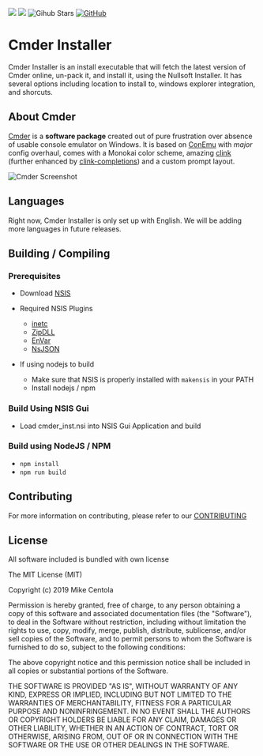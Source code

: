 [![](https://img.shields.io/github/license/mikecentola/cmder_inst.svg)](https://github.com/mikecentola/cmder_inst/blob/master/LICENSE) ![](https://img.shields.io/github/release/mikecentola/cmder_inst.svg) ![Gihub Stars](https://badgen.net/github/stars/mikecentola/cmder_inst)
[![GitHub](https://badgen.net/github/issues/mikecentola/cmder_inst)](https://github.com/appliedengdesign/vscode-gcode-syntax)

# Cmder Installer

Cmder Installer is an install executable that will fetch the latest version of Cmder online, un-pack it, and install it, using the Nullsoft Installer. It has several options including location to install to, windows explorer integration, and shorcuts.


## About Cmder
[Cmder](http://Cmder.net) is a **software package** created out of pure frustration over absence of usable console emulator on Windows. It is based on [ConEmu](https://conemu.github.io/) with *major* config overhaul, comes with a Monokai color scheme, amazing [clink](https://github.com/mridgers/clink) (further enhanced by [clink-completions](https://github.com/vladimir-kotikov/clink-completions)) and a custom prompt layout.

![Cmder Screenshot](http://i.imgur.com/g1nNf0I.png)


## Languages

Right now, Cmder Installer is only set up with English. We will be adding more languages in future releases.

## Building / Compiling

### Prerequisites

- Download [NSIS](http://nsis.sourceforge.net)
- Required NSIS Plugins
  - [inetc](https://nsis.sourceforge.io/Inetc_plug-in)
  - [ZipDLL](https://nsis.sourceforge.io/ZipDLL_plug-in)
  - [EnVar](https://nsis.sourceforge.io/EnVar_plug-in)
  - [NsJSON](https://nsis.sourceforge.io/NsJSON_plug-in)

- If using nodejs to build
  - Make sure that NSIS is properly installed with `makensis` in your PATH
  - Install nodejs / npm
  
### Build Using NSIS Gui

- Load cmder_inst.nsi into NSIS Gui Application and build

### Build using NodeJS / NPM

- `npm install`
- `npm run build`



## Contributing

For more information on contributing, please refer to our [CONTRIBUTING](https://github.com/mikecentola/cmder-inst/blob/master/CONTRIBUTING.md)

## License

All software included is bundled with own license

The MIT License (MIT)

Copyright (c) 2019 Mike Centola

Permission is hereby granted, free of charge, to any person obtaining a copy
of this software and associated documentation files (the "Software"), to deal
in the Software without restriction, including without limitation the rights
to use, copy, modify, merge, publish, distribute, sublicense, and/or sell
copies of the Software, and to permit persons to whom the Software is
furnished to do so, subject to the following conditions:

The above copyright notice and this permission notice shall be included in
all copies or substantial portions of the Software.

THE SOFTWARE IS PROVIDED "AS IS", WITHOUT WARRANTY OF ANY KIND, EXPRESS OR
IMPLIED, INCLUDING BUT NOT LIMITED TO THE WARRANTIES OF MERCHANTABILITY,
FITNESS FOR A PARTICULAR PURPOSE AND NONINFRINGEMENT. IN NO EVENT SHALL THE
AUTHORS OR COPYRIGHT HOLDERS BE LIABLE FOR ANY CLAIM, DAMAGES OR OTHER
LIABILITY, WHETHER IN AN ACTION OF CONTRACT, TORT OR OTHERWISE, ARISING FROM,
OUT OF OR IN CONNECTION WITH THE SOFTWARE OR THE USE OR OTHER DEALINGS IN
THE SOFTWARE.

